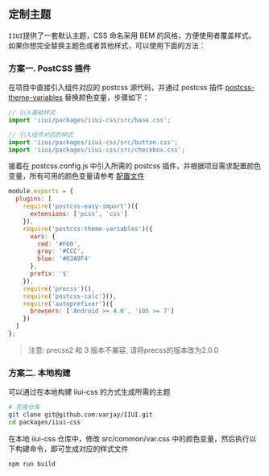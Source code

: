 ## 定制主题

`IIUI`提供了一套默认主题，CSS 命名采用 BEM 的风格，方便使用者覆盖样式。如果你想完全替换主题色或者其他样式，可以使用下面的方法：

### 方案一. PostCSS 插件
在项目中直接引入组件对应的 postcss 源代码，并通过 postcss 插件 [postcss-theme-variables](https://www.npmjs.com/package/postcss-theme-variables) 替换颜色变量，步骤如下：

```javascript
// 引入基础样式
import 'iiui/packages/iiui-css/src/base.css';

// 引入组件对应的样式
import 'iiui/packages/iiui-css/src/button.css';
import 'iiui/packages/iiui-css/src/checkbox.css';
```

接着在 postcss.config.js 中引入所需的 postcss 插件，并根据项目需求配置颜色变量，所有可用的颜色变量请参考 [配置文件](https://github.com/varjay/IIUI/blob/dev/packages/iiui-css/src/common/var.css)

```javascript
module.exports = {
  plugins: [
    require('postcss-easy-import')({
      extensions: ['pcss', 'css']
    }),
    require('postcss-theme-variables')({
      vars: {
        red: '#F60',
        gray: '#CCC',
        blue: '#03A9F4'
      },
      prefix: '$'
    }),
    require('precss')(),
    require('postcss-calc')(),
    require('autoprefixer')({
      browsers: ['Android >= 4.0', 'iOS >= 7']
    })
  ]
};
```

> 注意: precss2 和 3 版本不兼容, 请将precss的版本改为2.0.0

### 方案二. 本地构建
可以通过在本地构建 iiui-css 的方式生成所需的主题

```bash
# 克隆仓库
git clone git@github.com:varjay/IIUI.git
cd packages/iiui-css
```

在本地 iiui-css 仓库中，修改 src/common/var.css 中的颜色变量，然后执行以下构建命令，即可生成对应的样式文件
```bash
npm run build
```

